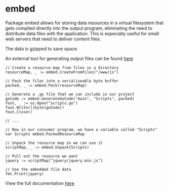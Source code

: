 embed
=====

Package embed allows for storing data resources in a virtual filesystem that gets compiled directly into the output program, eliminating the need to distribute data files with the application. This is especially useful for small web servers that need to deliver content files.

The data is gzipped to save space.

An external tool for generating output files can be found [here](http://github.com/cratonica/embedder)

    // Create a resource map from files in a directory
    resourceMap, _ := embed.CreateFromFiles("/www/js")
    
    // Pack the files into a serializeable byte buffer
    packed, _ := embed.Pack(resourceMap)
    
    // Generate a .go file that we can include in our project
    goCode := embed.GenerateGoCode("main", "Scripts", packed)
    fout, _ := os.Open("scripts.go")
    fout.Write([]byte(goCode))
    fout.Close()
    
    // ...
    
    // Now in our consumer program, we have a variable called "Scripts"
    var Scripts embed.PackedResourceMap
    
    // Unpack the resource map so we can use it
    scriptMap, _ := embed.Unpack(Scripts)
    
    // Pull out the resource we want
    jquery := scriptMap["jquery/jquery.min.js"]
    
    // Use the embedded file data
    fmt.Print(jquery)

View the full documentation [here](http://godoc.org/github.com/cratonica/embed)
